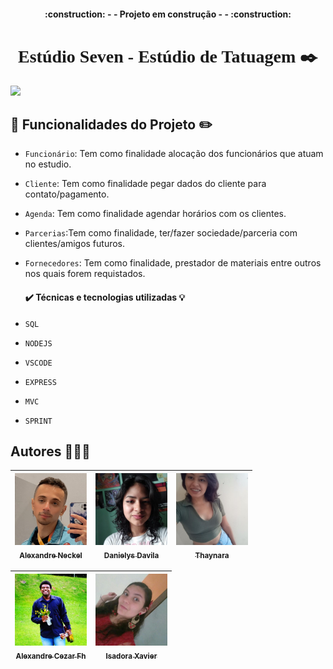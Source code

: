 <h4 align="center"> 
    :construction: - - Projeto em construção - -  :construction:
</h4>
<h1 align="center" style='font-family: Righteous'> Estúdio Seven - Estúdio de Tatuagem ✒️</h1>
<img src="./src/view/img/bannerStudioSeven.png">

## :hammer: Funcionalidades do Projeto ✏️

- `Funcionário`: Tem como finalidade alocação dos funcionários que atuam no estudio.
- `Cliente`: Tem como finalidade pegar dados do cliente para contato/pagamento.
-  `Agenda`: Tem como finalidade agendar horários com os clientes.
- `Parcerias`:Tem como finalidade, ter/fazer sociedade/parceria com clientes/amigos futuros.
- `Fornecedores`: Tem como finalidade, prestador de materiais entre outros nos quais forem requistados.
  
  <h4>✔️ Técnicas e tecnologias utilizadas 💡</h4>
- `SQL`
- `NODEJS`
- `VSCODE`
- `EXPRESS`
- `MVC`
- `SPRINT`
## Autores 👨🏻‍💻 ##

| [<img src="./src/view/img/perfil_aleneckel.jpg" width=115><br><sub> Alexandre Neckel</sub>](https://github.com/XandiNeckel) |  [<img src=".//src/view/img/perfil_dani.jpg" width=115><br><sub>Danielys Davila</sub>](https://github.com/Danielysdavils) |  [<img src="./src/view/img/perfil_thay.jpg" width=115><br><sub>Thaynara</sub>](https://github.com/Thaynara108310) |
| :---: | :---: | :---:

| [<img src=".//src/view/img/perfil_alecezar.png" width=115><br><sub>Alexandre Cezar Fh</sub>](https://github.com/alexandre.cezar) |  [<img src=".//src/view/img/perfil_isa.jpg" width=115><br><sub>Isadora Xavier</sub>](https://github.com/IsadoraXavierR) | 
| :---: | :---: 